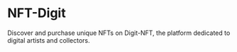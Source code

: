 # NFT-Digit
Discover and purchase unique NFTs on Digit-NFT, the platform dedicated to digital artists and collectors.
